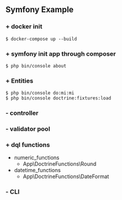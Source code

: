 ## Symfony Example ##

### + docker init
    $ docker-compose up --build

### + symfony init app through composer
    $ php bin/console about

### + Entities
    $ php bin/console do:mi:mi
    $ php bin/console doctrine:fixtures:load

### - controller

### - validator pool

### + dql functions
* numeric_functions
    * App\DoctrineFunctions\Round
* datetime_functions
    * App\DoctrineFunctions\DateFormat

### - CLI